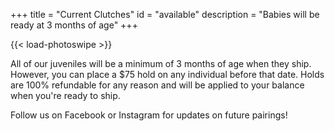 +++
title = "Current Clutches"
id = "available"
description = "Babies will be ready at 3 months of age"
+++

{{< load-photoswipe >}}

All of our juveniles will be a minimum of 3 months of age when they ship. However, you can place a $75 hold on any individual before that date. Holds are 100% refundable for any reason and will be applied to your balance when you're ready to ship.

Follow us on Facebook or Instagram for updates on future pairings!

